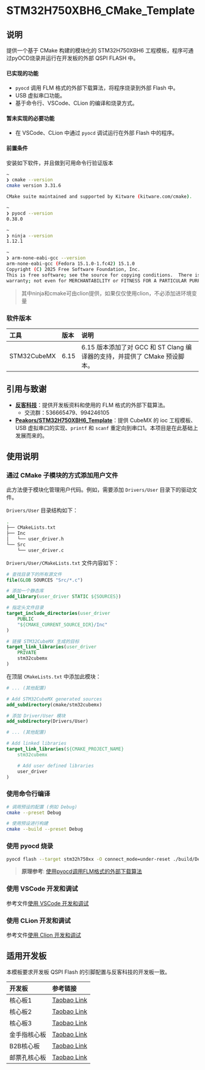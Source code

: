 # STM32H750XBH6\_CMake\_Template

## 说明

提供一个基于 CMake 构建的模块化的 STM32H750XBH6 工程模板，程序可通过pyOCD烧录并运行在开发板的外部 QSPI FLASH 中。

#### 已实现的功能

  * `pyocd` 调用 FLM 格式的外部下载算法，将程序烧录到外部 Flash 中。
  * USB 虚拟串口功能。
  * 基于命令行、VSCode、CLion 的编译和烧录方式。

#### 暂未实现的必要功能

  * 在 VSCode、CLion 中通过 `pyocd` 调试运行在外部 Flash 中的程序。

#### 前置条件

安装如下软件，并且做到可用命令行验证版本

```bash
~ 
❯ cmake --version
cmake version 3.31.6

CMake suite maintained and supported by Kitware (kitware.com/cmake).

~ 
❯ pyocd --version
0.38.0

~ 
❯ ninja --version
1.12.1

~ 
❯ arm-none-eabi-gcc --version
arm-none-eabi-gcc (Fedora 15.1.0-1.fc42) 15.1.0
Copyright (C) 2025 Free Software Foundation, Inc.
This is free software; see the source for copying conditions.  There is NO
warranty; not even for MERCHANTABILITY or FITNESS FOR A PARTICULAR PURPOSE.
```

> 其中ninja和cmake可由clion提供，如果仅仅使用clion，不必添加进环境变量

### 软件版本

| 工具 | 版本 | 说明 |
| :--- | :--- | :--- |
| STM32CubeMX | 6.15 | 6.15 版本添加了对 GCC 和 ST Clang 编译器的支持，并提供了 CMake 预设脚本。 |

## 引用与致谢

  * **[反客科技](https://www.google.com/search?q=https://shop212360197.taobao.com/)**：提供开发板资料和使用的 FLM 格式的外部下载算法。
      * 交流群：536665479、994246105
  * **[Peakors/STM32H750XBH6\_Template](https://github.com/Peakors/STM32H750XBH6_Template)**：提供 CubeMX 的 ioc 工程模板、USB 虚拟串口的实现、`printf` 和 `scanf` 重定向到串口1。本项目是在此基础上发展而来的。

## 使用说明

### 通过 CMake 子模块的方式添加用户文件

此方法便于模块化管理用户代码。例如，需要添加 `Drivers/User` 目录下的驱动文件。

`Drivers/User` 目录结构如下：

```bash
.
├── CMakeLists.txt
├── Inc
│   └── user_driver.h
└── Src
    └── user_driver.c
```

`Drivers/User/CMakeLists.txt` 文件内容如下：

```cmake
# 查找目录下的所有源文件
file(GLOB SOURCES "Src/*.c")

# 添加一个静态库
add_library(user_driver STATIC ${SOURCES})

# 指定头文件目录
target_include_directories(user_driver
    PUBLIC
    "${CMAKE_CURRENT_SOURCE_DIR}/Inc"
)

# 链接 STM32CubeMX 生成的目标
target_link_libraries(user_driver
    PRIVATE
    stm32cubemx
)
```

在顶层 `CMakeLists.txt` 中添加此模块：

```cmake
# ... (其他配置)

# Add STM32CubeMX generated sources
add_subdirectory(cmake/stm32cubemx)

# 添加 Driver/User 模块
add_subdirectory(Drivers/User)

# ... (其他配置)

# Add linked libraries
target_link_libraries(${CMAKE_PROJECT_NAME}
    stm32cubemx

    # Add user defined libraries
    user_driver
)
```

### 使用命令行编译

```bash
# 调用预设的配置 (例如 Debug)
cmake --preset Debug

# 使用预设进行构建
cmake --build --preset Debug
```

### 使用 pyocd 烧录

```bash
pyocd flash --target stm32h750xx -O connect_mode=under-reset ./build/Debug/STM32H750XBH6_Template.bin@0x90000000
```

> **原理参考**: [使用pyocd调用FLM格式的外部下载算法](https://haoruanwn.github.io/2025/08/03/%E4%BD%BF%E7%94%A8pyocd%E8%B0%83%E7%94%A8FLM%E6%A0%BC%E5%BC%8F%E7%9A%84%E5%A4%96%E9%83%A8%E4%B8%8B%E8%BD%BD%E7%AE%97%E6%B3%95/)

### 使用 VSCode 开发和调试

参考文件[使用 VSCode 开发和调试](./docs/使用VSCode开发和调试.md)

### 使用 CLion 开发和调试

参考文件[使用 Clion 开发和调试](./docs/使用Clion开发和调试.md)

## 适用开发板

本模板要求开发板 QSPI Flash 的引脚配置与反客科技的开发板一致。

| 开发板 | 参考链接 |
| :--- | :--- |
| 核心板1 | [Taobao Link](https://item.taobao.com/item.htm?id=677786502974&pisk=gxyZ4GZVzQpBzeutsJM2zn1hWrDtQx7SI-gjmoqmfV0i5-a4mmoqmdmmnvXnq29fXA1x3ruUkVGsIV9q3ozYlj2jl--TLzJXCNCTmKkjna_5FTZTfxHcPK228TttcmimmEgm-DDj05553IrTXxHDAEf7tlKVgX82mm0cYvmqDcDDnqXhYmiSox0iieAnm2Dmnjc0xvmsDCximqjet0mJSEmmjkcnf0pmnx4mKv0KmxmgoxmL_xDJP0cGxxThkBf1vf0uj2JDU3nZsLq9GKJV1cGirfgWnWwEbfuuj8PbdXnzaJl7sGfi4xuLXJGNWFMYA7z4irCW9Ar0szh89iAKv54ULbev-ZGTmWzEbP_ykqwTf-u_b1bTYv0amjzVuIoaNPzxSlYdvvZ0xA3TATS8uuaa3ba1KdlIC0h7gP_pnVNzxyl7de9SHyF0omzhHemLQuNS_57wFqhc4XYxxu88H58DgfmKY4sFYKqFHVwF21oyMIh9vDu5XjAvMfmKY4sFYIdx6NnEPGhc.&spm=a21xtw.29978518.0.0&sku_properties=-1%3A-1) |
| 核心板2 | [Taobao Link](https://item.taobao.com/item.htm?id=838568127129&pisk=g4ZK2a0lBEDCdBqKIJ7MEatua6Xg9N2F6WyXqbcHP5FTFWGnZ4gI5fMxFv9BA8MS25NlLX25T7E-18zhL4feePFUh2V8U9kSN7N-ZybGmJyE401mwij0LAiF8dPpR3T1FxkvNO0CIWwtJ01ciiYMC25nV7DvpQs65xlsdYGIROps3vnSdHi5BfM-3UtQN76t5YHSdpGIdGTs3fOWA3MB5dMoEBMIPe6TCfkSVbNSROesvSYKaUlW2yH2dJ4FyT-y4lHKJbKo63h8Vn0EGpG223hZE2p3dfKWVlURYvGnwGOxalN-c0gvn6eEX8VxnWj6vSe4b5H_GgKoZkPLYDq1hFhuuxFnsSsXXcwgC7047_-m75E-ukgBFsGbHJajfuXW3VFsn-MUGsInSW4sorNlFEhzIrF-TVAM5Swgnkua2sdsayDqfx2FvhnbdyqExPCwWfZTFkumcgS4moCErIcxEe6OBU8rRA8lCjDz47D1zAhcIRYyzVbjBjXOBU8rRAktiOcHzUuGl&spm=a21xtw.29978518.0.0&sku_properties=-1%3A-1) |
| 核心板3 | [Taobao Link](https://item.taobao.com/item.htm?id=682521953131&pisk=g4jq2B6aT2n7biAvogtZTAauM1xv2hPBmGO6IOXMhIADGG1NIdJwImvMj3qkKQi_Hna9b1RP6ITXmIiwbO5O1Fj61GkA46oscSUAIc-6jWNQAk6AhhKgOcjZakGvKpvgfCmDEnp6YyNZ7k6AHhHqsJ_uAA86PMkmSCfMqUvMQhcMsq2yqpvpjmYim4AkwQxMIFxMquvMLx0Ms10oEdJeIK0DnQxkId-Ms1xgUTAJQhAivutMvX9Ho8xsZ53o6VYXttArjDkp3E2NpVitXxvDoBYXOcY54K82ttjF5gTJLwSyRZ20op-wwtIWuShXXT_F_NfTR4KVIZfpJaeiyLQcag8dXbV6kObPaK5bTfd1DtswGtz0MT-kgOYN_5uw3w1V6IXmw8K5ITxvMTZUp1WCgG8CGum2Pn9pRN5bwcAf8TfyRgGSAhCRS1vNZlhkeiWCRE74gDO9Sgyn6LXE9GQqsV8DeLRQU8oGUldf4JU2LV39kYpyO-LiWVLDeLRQU8utWEFvUBwvS&spm=a21xtw.29978518.0.0&sku_properties=-1%3A-1) |
| 金手指核心板 | [Taobao Link](https://item.taobao.com/item.htm?id=956806857353&pisk=g1oZ2qM2aaII7mNTSDZVatTH6jqTAoR7jmNbnxD0C5Vg1mGqn-y4nG20mkx3EWsXBlTY0jPEM5a_j5s40xlxGrmbGmWtYbSffCLtnirbmQOWV3MtCoEDNimVT31TF-jMcSVG-leb4UOVu3MtBoBNiLgHVtzbRqBGoSc0xy203of0iNvUxReYmG4cjwV39Wq0nrq0xH20UOb0ijxhx8ygiZj0I6V3F-E0ijqDLvVL3oVmv2q02_wuSpqftIQha6UUZAVFmgW8QPYr_ZslqZyTS74_Ni4IYRzaZAmrlDaLU4oUPVvMS8r49AnQ7CC_DvgrgqcvPwEZnVc8y2pcJJ3iTDz-D6AbWx0ETRl6asFjXAi41A8M6vr3_x4qgI74Q4GZM5DG9pEInvqT6vtyejkS_mzS1HjaRlw8Pql69iVszvcUPD1CVohKoj2qtnC3pckSPPuw_gNYogPhMJDPwm3NiZzgpJPWLpSmLnFsYLLaUZQYW9eUNdUckZUgpJPWLphttps://item.taobao.com/item.htm?id=956163066774&pisk=gIkqqziw86B7VBaYiYwN8GOkkV2YER8QnAa_jcmgcr40lAgZjlrajtqgI8vuxz66D-OTQVzrWrNbnr6aQcut55D_5ASxU2W1hEdxjOy_IeTBdpixcReMRODNzpsYfkjcINa0E72_bjRBQ1oxDReGVNAIZmIw_7k1ml4M48qaXo2GIPvk4lZVsR40safujz2gI5Viq8qbXsj0jPxyEkZQm140I_fuxkBgIR0gE3rTro2gIDh7IJQQxSxuCaYOZ1_aZym0zOXFvoPDWqC1d96LmS43GPWgNYr4gymmLfM7wklEUWGDmIqUQznxFS8AlRnSTVliWB183ccmJWhJj_E-i4kz9AQk5Snia4rqle7T5xnjQri2iEnzErog_V8N_olIuVUmmaK8FcmuHrnWLH3ZAqkaOq9l37wbvWGZlUBglXoozWM5P9wtyf0gb4vOruHqAXNqgEWQW5jrKNEoYwHtgNfaiuEzR3-PI0JTlY-pgk5O6SI84ytYs1CTiuEzR3-P61FvkuzBD5f..&spm=a21xtw.29978518.0.07AkPdTL79To&spm=a21xtw.29978518.0.0&skuId=6048697183505) |
| B2B核心板 | [Taobao Link](https://item.taobao.com/item.htm?id=955681215463&pisk=g7wn2-cynIxWrS7t6RMCOkIap9CTOvMSRzp-yY3P_Vu6pzHKefkZq0OrzXRe75qbr2I5OvFirPzi8pICObuuRVUJekeu1LqbVJIIeMMQAYMPkZBxEkZIFmzlICwn_Vo7bLJEY1Hwdh0yqZBAHk1EAYENk8h0p1nKDLkrTbuZQVieUHzrThWZ50iy80uFjG0s20urTBuwQDnvUYREYdRZA0mrYDuy_Vus4YuzzYSiQVirA3IEJyaYQa4WoXN-O_2ExX04Y2rLvRJqLBZiSOWgIWG-uZ3MULyixujYul9NUqPb75PUiHJtwAggCD45hpMEZSZ-qyXHLAFYRSlb1aAmuSEjLmECKdD4Y5eoX8IJZ2zQIlyIsnvmt7P0nvPh5CML-RkI8PBH7zULpz2KEOts8SNT8cq9https://item.taobao.com/item.htm?id=956163066774&pisk=gIkqqziw86B7VBaYiYwN8GOkkV2YER8QnAa_jcmgcr40lAgZjlrajtqgI8vuxz66D-OTQVzrWrNbnr6aQcut55D_5ASxU2W1hEdxjOy_IeTBdpixcReMRODNzpsYfkjcINa0E72_bjRBQ1oxDReGVNAIZmIw_7k1ml4M48qaXo2GIPvk4lZVsR40safujz2gI5Viq8qbXsj0jPxyEkZQm140I_fuxkBgIR0gE3rTro2gIDh7IJQQxSxuCaYOZ1_aZym0zOXFvoPDWqC1d96LmS43GPWgNYr4gymmLfM7wklEUWGDmIqUQznxFS8AlRnSTVliWB183ccmJWhJj_E-i4kz9AQk5Snia4rqle7T5xnjQri2iEnzErog_V8N_olIuVUmmaK8FcmuHrnWLH3ZAqkaOq9l37wbvWGZlUBglXoozWM5P9wtyf0gb4vOruHqAXNqgEWQW5jrKNEoYwHtgNfaiuEzR3-PI0JTlY-pgk5O6SI84ytYs1CTiuEzR3-P61FvkuzBD5f..&spm=a21xtw.29978518.0.0VCqsa5eIGJQwKxPbvvFzPsdsKuPUljN14Ci_TP2iG8Th4pOwg7-9FcS8QQOSTciik7pUbEUFWXXdjGAqNXosAOjGjQOSTciikGjMgrGEfD6G.&spm=a21xtw.29978518.0.0&skuId=6047678390178) |
| 邮票孔核心板 | [Taobao Link](https://item.taobao.com/item.htm?id=956163066774&pisk=gIkqqziw86B7VBaYiYwN8GOkkV2YER8QnAa_jcmgcr40lAgZjlrajtqgI8vuxz66D-OTQVzrWrNbnr6aQcut55D_5ASxU2W1hEdxjOy_IeTBdpixcReMRODNzpsYfkjcINa0E72_bjRBQ1oxDReGVNAIZmIw_7k1ml4M48qaXo2GIPvk4lZVsR40safujz2gI5Viq8qbXsj0jPxyEkZQm140I_fuxkBgIR0gE3rTro2gIDh7IJQQxSxuCaYOZ1_aZym0zOXFvoPDWqC1d96LmS43GPWgNYr4gymmLfM7wklEUWGDmIqUQznxFS8AlRnSTVliWB183ccmJWhJj_E-i4kz9AQk5Snia4rqle7T5xnjQri2iEnzErog_V8N_olIuVUmmaK8FcmuHrnWLH3ZAqkaOq9l37wbvWGZlUBglXoozWM5P9wtyf0gb4vOruHqAXNqgEWQW5jrKNEoYwHtgNfaiuEzR3-PI0JTlY-pgk5O6SI84ytYs1CTiuEzR3-P61FvkuzBD5f..&spm=a21xtw.29978518.0.0) |

